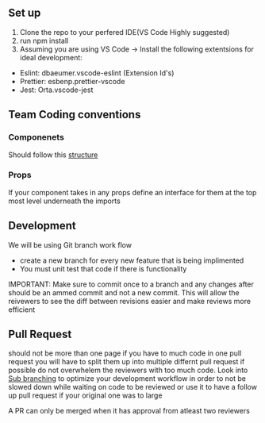 ## Set up

1. Clone the repo to your perfered IDE(VS Code Highly suggested)
2. run npm install
3. Assuming you are using VS Code -> Install the following extentsions for ideal development:

- Eslint: dbaeumer.vscode-eslint (Extension Id's)
- Prettier: esbenp.prettier-vscode
- Jest: Orta.vscode-jest

## Team Coding conventions

### Componenets

Should follow this [structure](https://cuny-my.sharepoint.com/:i:/g/personal/norik_zhagui69_qmail_cuny_edu/ESHZa8w1_kRFrJPUwNlhLp8BHO0K2u495hB0REJPf1hQ3A?e=wl9gZq)

### Props

If your component takes in any props define an interface for them at the top most level underneath the imports

## Development

We will be using Git branch work flow

- create a new branch for every new feature that is being implimented
- You must unit test that code if there is functionality

IMPORTANT: Make sure to commit once to a branch and any changes after should be an ammed commit and not a new commit. This will allow the reivewers to see the diff between revisions easier and make reviews more efficient

## Pull Request

should not be more than one page if you have to much code in one pull request you will have to split them up into multiple differnt pull request if possible do not overwhelem the reviewers with too much code.
Look into [Sub branching](https://stackoverflow.com/questions/4470523/create-a-branch-in-git-from-another-branch) to optimize your development workflow in order to not be slowed down while waiting on code to be reviewed or use it to have a follow up pull request if your original one was to large

A PR can only be merged when it has approval from atleast two reviewers
